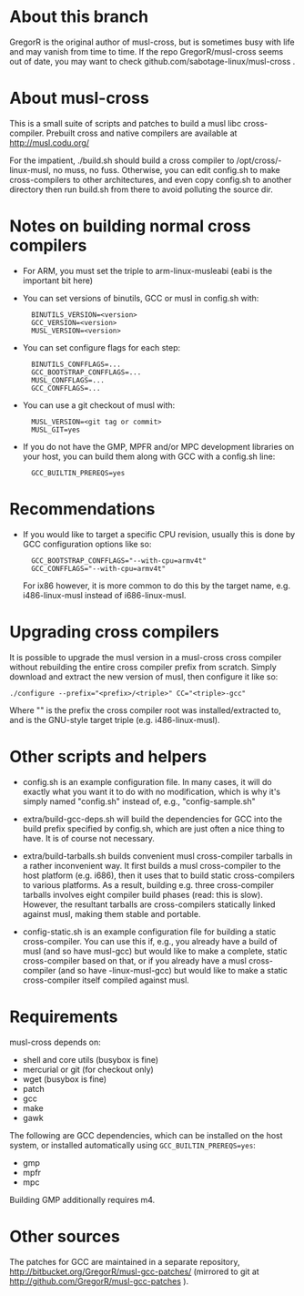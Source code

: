 About this branch
=================

GregorR is the original author of musl-cross, but is sometimes busy with life
and may vanish from time to time. If the repo GregorR/musl-cross seems out of
date, you may want to check github.com/sabotage-linux/musl-cross .

About musl-cross
================

This is a small suite of scripts and patches to build a musl libc
cross-compiler. Prebuilt cross and native compilers are available at
http://musl.codu.org/

For the impatient, ./build.sh should build a cross compiler to
/opt/cross/<arch>-linux-musl, no muss, no fuss. Otherwise, you can edit
config.sh to make cross-compilers to other architectures, and even copy
config.sh to another directory then run build.sh from there to avoid polluting
the source dir.


Notes on building normal cross compilers
========================================

* For ARM, you must set the triple to arm-linux-musleabi (eabi is the important
  bit here)

* You can set versions of binutils, GCC or musl in config.sh with:

        BINUTILS_VERSION=<version>
        GCC_VERSION=<version>
        MUSL_VERSION=<version>

* You can set configure flags for each step:

        BINUTILS_CONFFLAGS=...
        GCC_BOOTSTRAP_CONFFLAGS=...
        MUSL_CONFFLAGS=...
        GCC_CONFFLAGS=...

* You can use a git checkout of musl with:

        MUSL_VERSION=<git tag or commit>
        MUSL_GIT=yes

* If you do not have the GMP, MPFR and/or MPC development libraries on your
  host, you can build them along with GCC with a config.sh line:

        GCC_BUILTIN_PREREQS=yes


Recommendations
===============

* If you would like to target a specific CPU revision, usually this is done by
  GCC configuration options like so:

        GCC_BOOTSTRAP_CONFFLAGS="--with-cpu=armv4t"
        GCC_CONFFLAGS="--with-cpu=armv4t"

  For ix86 however, it is more common to do this by the target name, e.g.
  i486-linux-musl instead of i686-linux-musl.


Upgrading cross compilers
=========================

It is possible to upgrade the musl version in a musl-cross cross compiler
without rebuilding the entire cross compiler prefix from scratch. Simply
download and extract the new version of musl, then configure it like so:

    ./configure --prefix="<prefix>/<triple>" CC="<triple>-gcc"

Where "<prefix>" is the prefix the cross compiler root was installed/extracted
to, and <triple> is the GNU-style target triple (e.g. i486-linux-musl).


Other scripts and helpers
=========================

* config.sh is an example configuration file. In many cases, it will do exactly
  what you want it to do with no modification, which is why it's simply named
  "config.sh" instead of, e.g., "config-sample.sh"

* extra/build-gcc-deps.sh will build the dependencies for GCC into the build
  prefix specified by config.sh, which are just
  often a nice thing to have. It is of course not necessary.

* extra/build-tarballs.sh builds convenient musl cross-compiler tarballs in a
  rather inconvenient way. It first builds a musl cross-compiler to the host
  platform (e.g. i686), then it uses that to build static cross-compilers to
  various platforms. As a result, building e.g. three cross-compiler tarballs
  involves eight compiler build phases (read: this is slow). However, the
  resultant tarballs are cross-compilers statically linked against musl, making
  them stable and portable.

* config-static.sh is an example configuration file for building a static
  cross-compiler. You can use this if, e.g., you already have a build of musl
  (and so have musl-gcc) but would like to make a complete, static
  cross-compiler based on that, or if you already have a musl cross-compiler
  (and so have <arch>-linux-musl-gcc) but would like to make a static
  cross-compiler itself compiled against musl.


Requirements
============

musl-cross depends on:

* shell and core utils (busybox is fine)
* mercurial or git (for checkout only)
* wget (busybox is fine)
* patch
* gcc
* make
* gawk

The following are GCC dependencies, which can be installed on the host system,
or installed automatically using `GCC_BUILTIN_PREREQS=yes`:

* gmp
* mpfr
* mpc

Building GMP additionally requires m4.


Other sources
=============

The patches for GCC are maintained in a separate repository,
http://bitbucket.org/GregorR/musl-gcc-patches/ (mirrored to git at
http://github.com/GregorR/musl-gcc-patches ).
